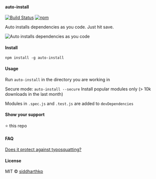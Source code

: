 #### auto-install

[![Build
Status](https://travis-ci.org/siddharthkp/auto-install.svg)](https://travis-ci.org/siddharthkp/auto-install)
[![npm](https://img.shields.io/npm/dm/auto-install.svg?maxAge=3600)](https://www.npmjs.com/package/auto-install)

Auto installs dependencies as you code. Just hit save.

![Auto installs dependencies as you code](https://dl.dropboxusercontent.com/u/23355164/auto-install.gif)

#### Install

`npm install -g auto-install`

#### Usage

Run `auto-install` in the directory you are working in

Secure mode: `auto-install --secure` Install popular modules only (> 10k downloads in the last month)

Modules in `.spec.js` and `.test.js` are added to `devDependencies`

#### Show your support

:star: this repo

#### FAQ

[Does it protect against typosquatting?](https://github.com/siddharthkp/auto-install/issues/6)

#### License

MIT © [siddharthkp](https://github.com/siddharthkp)

